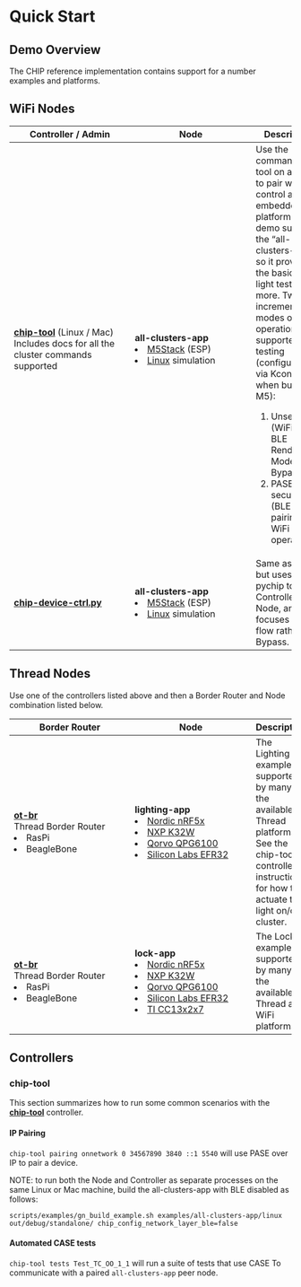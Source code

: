 # Quick Start

## Demo Overview

The CHIP reference implementation contains support for a number examples and
platforms.

## WiFi Nodes

| <div style="width:200px">Controller / Admin</div>                                                                                                                                     | <div style="width:200px">Node</div>                                                                                                                                                                                                                                 | Description                                                                                                                                                                                                                                                                                                                                                                                                                             |
| ------------------------------------------------------------------------------------------------------------------------------------------------------------------------------------- | ------------------------------------------------------------------------------------------------------------------------------------------------------------------------------------------------------------------------------------------------------------------- | --------------------------------------------------------------------------------------------------------------------------------------------------------------------------------------------------------------------------------------------------------------------------------------------------------------------------------------------------------------------------------------------------------------------------------------- |
| [**chip-tool**](https://github.com/project-chip/connectedhomeip/blob/master/examples/chip-tool/README.md) (Linux / Mac)<br> Includes docs for all the cluster commands supported <br> | **all-clusters-app** <li> [M5Stack](https://github.com/project-chip/connectedhomeip/blob/master/examples/all-clusters-app/esp32/README.md) (ESP)<li>[Linux](https://github.com/project-chip/connectedhomeip/tree/master/examples/all-clusters-app/linux) simulation | Use the command line tool on a laptop to pair with and control an embedded WiFi platform. This demo supports the “all-clusters-app”, so it provides the basic onoff light test and more. Two incremental modes of operation are supported for testing (configurable via Kconfig tool when building M5): <ol><li> Unsecured (WiFi only) <br> BLE Rendezvous Mode Bypass = 1 <li> PASE secured <br> (BLE pairing, WiFi operational) </ol> |
| [**chip-device-ctrl.py**](https://github.com/project-chip/connectedhomeip/blob/master/src/controller/python/README.md)                                                                | **all-clusters-app**<li> [M5Stack](https://github.com/project-chip/connectedhomeip/blob/master/examples/all-clusters-app/esp32/README.md) (ESP)<li> [Linux](https://github.com/project-chip/connectedhomeip/tree/master/examples/all-clusters-app/linux) simulation | Same as above, but uses the pychip tool as Controller Node, and focuses on BLE flow rather than Bypass.                                                                                                                                                                                                                                                                                                                                 |

## Thread Nodes

Use one of the controllers listed above and then a Border Router and Node
combination listed below.

| <div style="width:200px">Border Router</div>                                                                   | <div style="width:200px">Node</div>                                                                                                                                                                                                                                                                                                                                                                                                                                                                                                                                                                            | Description                                                                                                                                                         |
| -------------------------------------------------------------------------------------------------------------- | -------------------------------------------------------------------------------------------------------------------------------------------------------------------------------------------------------------------------------------------------------------------------------------------------------------------------------------------------------------------------------------------------------------------------------------------------------------------------------------------------------------------------------------------------------------------------------------------------------------- | ------------------------------------------------------------------------------------------------------------------------------------------------------------------- |
| [**ot-br**](https://openthread.io/guides/border-router/build)<br>Thread Border Router <li>RasPi <li>BeagleBone | **lighting-app** <li>[Nordic nRF5x](https://github.com/project-chip/connectedhomeip/tree/master/examples/lighting-app/nrfconnect/README.md) <li> [NXP K32W](https://github.com/project-chip/connectedhomeip/tree/master/examples/lighting-app/k32w/README.md) <li> [Qorvo QPG6100](https://github.com/project-chip/connectedhomeip/tree/master/examples/lighting-app/qpg) <li> [Silicon Labs EFR32](https://github.com/project-chip/connectedhomeip/tree/master/examples/lighting-app/efr32/README.md)                                                                                                         | The Lighting example is supported by many of the available Thread platforms. See the chip-tool controller instructions for how to actuate the light on/off cluster. |
| [**ot-br**](https://openthread.io/guides/border-router/build)<br>Thread Border Router <li>RasPi <li>BeagleBone | **lock-app** <li>[Nordic nRF5x](https://github.com/project-chip/connectedhomeip/tree/master/examples/lock-app/nrfconnect/README.md) <li> [NXP K32W](https://github.com/project-chip/connectedhomeip/tree/master/examples/lock-app/k32w/README.md) <li> [Qorvo QPG6100](https://github.com/project-chip/connectedhomeip/tree/master/examples/lock-app/qpg) <li> [Silicon Labs EFR32](https://github.com/project-chip/connectedhomeip/tree/master/examples/lock-app/efr32/README.md) <li> [TI CC13x2x7](https://github.com/project-chip/connectedhomeip/tree/master/examples/lock-app/cc13x2x7_26x2x7/README.md) | The Lock example is supported by many of the available Thread and WiFi platforms.                                                                                   |

## Controllers

### chip-tool

This section summarizes how to run some common scenarios with the
[**chip-tool**](https://github.com/project-chip/connectedhomeip/blob/master/examples/chip-tool/README.md)
controller.

#### IP Pairing

`chip-tool pairing onnetwork 0 34567890 3840 ::1 5540` will use PASE over IP to
pair a device.

NOTE: to run both the Node and Controller as separate processes on the same
Linux or Mac machine, build the all-clusters-app with BLE disabled as follows:

`scripts/examples/gn_build_example.sh examples/all-clusters-app/linux out/debug/standalone/ chip_config_network_layer_ble=false`

#### Automated CASE tests

`chip-tool tests Test_TC_OO_1_1` will run a suite of tests that use CASE To
communicate with a paired `all-clusters-app` peer node.
